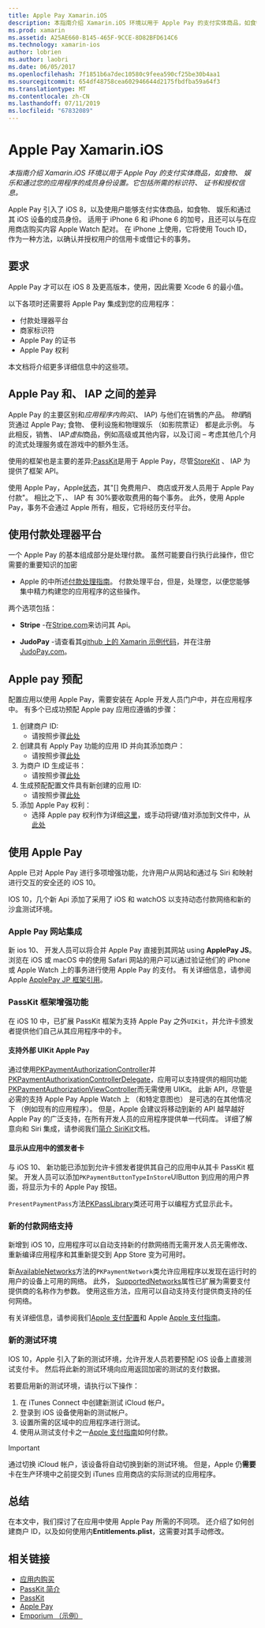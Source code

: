 ```yaml
---
title: Apple Pay Xamarin.iOS
description: 本指南介绍 Xamarin.iOS 环境以用于 Apple Pay 的支付实体商品，如食物、 娱乐和通过您的应用程序的成员身份设置。 它包括所需的标识符、 证书和授权信息。
ms.prod: xamarin
ms.assetid: A25AE660-B145-465F-9CCE-8D82BFD614C6
ms.technology: xamarin-ios
author: lobrien
ms.author: laobri
ms.date: 06/05/2017
ms.openlocfilehash: 7f1851b6a7dec10580c9feea590cf25be30b4aa1
ms.sourcegitcommit: 654df48758cea602946644d2175fbdfba59a64f3
ms.translationtype: MT
ms.contentlocale: zh-CN
ms.lasthandoff: 07/11/2019
ms.locfileid: "67832089"
---
```

# <a name="apple-pay-in-xamarinios"></a>Apple Pay Xamarin.iOS

_本指南介绍 Xamarin.iOS 环境以用于 Apple Pay 的支付实体商品，如食物、 娱乐和通过您的应用程序的成员身份设置。它包括所需的标识符、 证书和授权信息。_

Apple Pay 引入了 iOS 8，以及使用户能够支付实体商品，如食物、 娱乐和通过其 iOS 设备的成员身份。 适用于 iPhone 6 和 iPhone 6 的加号，且还可以与在应用商店购买内容 Apple Watch 配对。 在 iPhone 上使用，它将使用 Touch ID，作为一种方法，以确认并授权用户的信用卡或借记卡的事务。

## <a name="requirements"></a>要求

Apple Pay 才可以在 iOS 8 及更高版本，使用，因此需要 Xcode 6 的最小值。

以下各项时还需要将 Apple Pay 集成到您的应用程序：

- 付款处理器平台
- 商家标识符
- Apple Pay 的证书
- Apple Pay 权利

本文档将介绍更多详细信息中的这些项。

## <a name="differences-between-apple-pay-and-iap"></a>Apple Pay 和、 IAP 之间的差异

Apple Pay 的主要区别和*应用程序内购买*(、 IAP) 与他们在销售的产品。 *物理*销货通过 Apple Pay; 食物、 便利设施和物理娱乐 （如影院票证） 都是此示例。 与此相反，销售、 IAP*虚拟*商品，例如高级或其他内容，以及订阅 – 考虑其他几个月的流式处理服务或在游戏中的额外生活。

使用的框架也是主要的差异;[PassKit](https://developer.apple.com/library/ios/documentation/PassKit/Reference/PKPaymentAuthorizationViewController_Ref/)是用于 Apple Pay，尽管[StoreKit](https://developer.apple.com/library/ios/documentation/PassKit/Reference/PKPaymentAuthorizationViewController_Ref/) 、 IAP 为提供了框架 API。

使用 Apple Pay，Apple[状态](https://developer.apple.com/apple-pay/Getting-Started-with-Apple-Pay.pdf)，其"[] 免费用户、 商店或开发人员用于 Apple Pay 付款"。 相比之下，、 IAP 有 30%要收取费用的每个事务。 此外，使用 Apple Pay，事务不会通过 Apple 所有，相反，它将经历支付平台。

## <a name="using-a-payment-processor-platform"></a>使用付款处理器平台

一个 Apple Pay 的基本组成部分是处理付款。 虽然可能要自行执行此操作，但它需要的重要知识的加密
- Apple 的中所述[付款处理指南](https://developer.apple.com/library/ios/ApplePay_Guide/ProcessPayment.html)。
付款处理平台，但是，处理您，以便您能够集中精力构建您的应用程序的这些操作。

两个选项包括：

- **Stripe** -在[Stripe.com](https://stripe.com/)来访问其 Api。

- **JudoPay** -请查看其[github 上的 Xamarin 示例代码](https://github.com/Judopay/Xamarin-Sample-App)，并在注册[JudoPay.com](https://www.judopay.com/)。

## <a name="provisioning-for-apple-pay"></a>Apple pay 预配

配置应用以使用 Apple Pay，需要安装在 Apple 开发人员门户中，并在应用程序中。 有多个已成功预配 Apple pay 应用应遵循的步骤：

1. 创建商户 ID:
    - 请按照步骤[此处](~/ios/deploy-test/provisioning/capabilities/apple-pay-capabilities.md#merchantid)
2. 创建具有 Apply Pay 功能的应用 ID 并向其添加商户：
    - 请按照步骤[此处](~/ios/deploy-test/provisioning/capabilities/apple-pay-capabilities.md#appid)
3. 为商户 ID 生成证书：
    - 请按照步骤[此处](~/ios/deploy-test/provisioning/capabilities/apple-pay-capabilities.md#certificate)
4. 生成预配配置文件具有新创建的应用 ID:
    - 请按照步骤[此处](~/ios/get-started/installation/device-provisioning/manual-provisioning.md#provisioning)
5. 添加 Apple Pay 权利：
    - 选择 Apple pay 权利作为详细[这里](~/ios/deploy-test/provisioning/entitlements.md)，或手动将键/值对添加到文件中，从[此处](~/ios/deploy-test/provisioning/entitlements.md)

## <a name="working-with-apple-pay"></a>使用 Apple Pay

Apple 已对 Apple Pay 进行多项增强功能，允许用户从网站和通过与 Siri 和映射进行交互的安全还的 iOS 10。

IOS 10，几个新 Api 添加了采用了 iOS 和 watchOS 以支持动态付款网络和新的沙盒测试环境。

### <a name="apple-pay-website-integration"></a>Apple Pay 网站集成

新 ios 10、 开发人员可以将合并 Apple Pay 直接到其网站 using **ApplePay JS**。 浏览在 iOS 或 macOS 中的使用 Safari 网站的用户可以通过验证他们的 iPhone 或 Apple Watch 上的事务进行使用 Apple Pay 的支付。 有关详细信息，请参阅 Apple [ApplePay JP 框架引用](https://developer.apple.com/reference/applepayjs)。

### <a name="passkit-framework-enhancements"></a>PassKit 框架增强功能

在 iOS 10 中，已扩展 PassKit 框架为支持 Apple Pay 之外`UIKit`，并允许卡颁发者提供他们自己从其应用程序中的卡。


#### <a name="supporting-apple-pay-outside-of-uikit"></a>支持外部 UIKit Apple Pay

通过使用[PKPaymentAuthorizationController](https://developer.apple.com/reference/passkit/pkpaymentauthorizationcontroller)并[PKPaymentAuthorixationControllerDelegate](https://developer.apple.com/reference/passkit/pkpaymentauthorizationcontrollerdelegate)，应用可以支持提供的相同功能[PKPaymentAuthorizationViewController](https://developer.apple.com/reference/passkit/pkpaymentauthorizationviewcontroller)而无需使用 UIKit。 此新 API，尽管是必需的支持 Apple Pay Apple Watch 上 （和特定意图也） 是可选的在其他情况下 （例如现有的应用程序）。 但是，Apple 会建议将移动到新的 API 越早越好 Apple Pay 的广泛支持，在所有开发人员的应用程序提供单一代码库。 详细了解意向和 Siri 集成，请参阅我们[简介 SiriKit](~/ios/platform/sirikit/index.md)文档。

#### <a name="presenting-issuer-cards-from-within-apps"></a>显示从应用中的颁发者卡

与 iOS 10、 新功能已添加到允许卡颁发者提供其自己的应用中从其卡 PassKit 框架。 开发人员可以添加`PKPaymentButtonTypeInStore`UIButton 到应用的用户界面，将显示为卡的 Apple Pay 按钮。

`PresentPaymentPass`方法[PKPassLibrary](https://developer.apple.com/reference/passkit/pkpasslibrary)类还可用于以编程方式显示此卡。

### <a name="new-payment-network-support"></a>新的付款网络支持

新增到 iOS 10，应用程序可以自动支持新的付款网络而无需开发人员无需修改、 重新编译应用程序和其重新提交到 App Store 变为可用时。

新[AvailableNetworks](https://developer.apple.com/reference/passkit/pkpaymentrequest/1833288-availablenetworks)方法的`PKPaymentNetwork`类允许应用程序以发现在运行时的用户的设备上可用的网络。 此外， [SupportedNetworks](https://developer.apple.com/reference/passkit/pkpaymentrequest/1619329-supportednetworks)属性已扩展为需要支付提供商的名称作为参数。 使用这些方法，应用可以自动支持支付提供商支持的任何网络。

有关详细信息，请参阅我们[Apple 支付配置](~/ios/platform/apple-pay.md)和 Apple [Apple 支付指南](https://developer.apple.com/apple-pay/)。

### <a name="new-testing-environment"></a>新的测试环境

IOS 10，Apple 引入了新的测试环境，允许开发人员若要预配 iOS 设备上直接测试支付卡。 然后将此新的测试环境向应用返回加密的测试的支付数据。

若要启用新的测试环境，请执行以下操作：

1. 在 iTunes Connect 中创建新测试 iCloud 帐户。
2. 登录到 iOS 设备使用新的测试帐户。
3. 设置所需的区域中的应用程序进行测试。
4. 使用从测试支付卡之一[Apple 支付指南](https://developer.apple.com/apple-pay/)如何付款。

> [!IMPORTANT]
> 通过切换 iCloud 帐户，该设备将自动切换到新的测试环境。 但是，Apple 仍**需要**卡在生产环境中之前提交到 iTunes 应用商店的实际测试的应用程序。

## <a name="summary"></a>总结

在本文中，我们探讨了在应用中使用 Apple Pay 所需的不同项。 还介绍了如何创建商户 ID，以及如何使用内**Entitlements.plist**，这需要对其手动修改。

## <a name="related-links"></a>相关链接

- [应用内购买](~/ios/platform/in-app-purchasing/index.md)
- [PassKit 简介](~/ios/platform/passkit.md)
- [PassKit](https://developer.apple.com/library/ios/documentation/PassKit/Reference/PKPaymentAuthorizationViewController_Ref/)
- [Apple Pay](https://developer.apple.com/apple-pay/)
- [Emporium （示例）](https://developer.xamarin.com/samples/monotouch/ios9/Emporium/)
